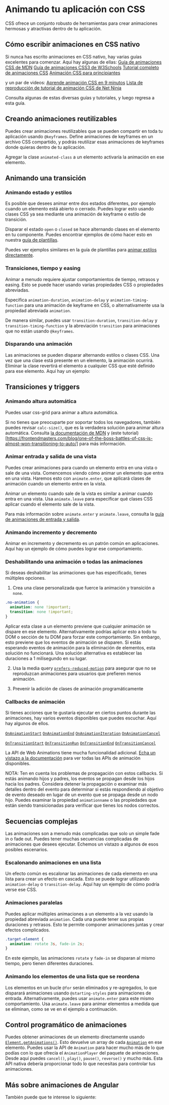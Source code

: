 # Animando tu aplicación con CSS

CSS ofrece un conjunto robusto de herramientas para crear animaciones hermosas y atractivas dentro de tu aplicación.

## Cómo escribir animaciones en CSS nativo

Si nunca has escrito animaciones en CSS nativo, hay varias guías excelentes para comenzar. Aquí hay algunas de ellas:
[Guía de animaciones CSS de MDN](https://developer.mozilla.org/en-US/docs/Web/CSS/CSS_animations/Using_CSS_animations)
[Guía de animaciones CSS3 de W3Schools](https://www.w3schools.com/css/css3_animations.asp)
[Tutorial completo de animaciones CSS](https://www.lambdatest.com/blog/css-animations-tutorial/)
[Animación CSS para principiantes](https://thoughtbot.com/blog/css-animation-for-beginners)

y un par de videos:
[Aprende animación CSS en 9 minutos](https://www.youtube.com/watch?v=z2LQYsZhsFw)
[Lista de reproducción de tutorial de animación CSS de Net Ninja](https://www.youtube.com/watch?v=jgw82b5Y2MU&list=PL4cUxeGkcC9iGYgmEd2dm3zAKzyCGDtM5)

Consulta algunas de estas diversas guías y tutoriales, y luego regresa a esta guía.

## Creando animaciones reutilizables

Puedes crear animaciones reutilizables que se pueden compartir en toda tu aplicación usando `@keyframes`. Define animaciones de keyframes en un archivo CSS compartido, y podrás reutilizar esas animaciones de keyframes donde quieras dentro de tu aplicación.

<docs-code header="src/app/animations.css" path="adev/src/content/examples/animations/src/app/animations.css" visibleRegion="animation-shared"/>

Agregar la clase `animated-class` a un elemento activaría la animación en ese elemento.

## Animando una transición

### Animando estado y estilos

Es posible que desees animar entre dos estados diferentes, por ejemplo cuando un elemento está abierto o cerrado. Puedes lograr esto usando clases CSS ya sea mediante una animación de keyframe o estilo de transición.

<docs-code header="src/app/animations.css" path="adev/src/content/examples/animations/src/app/animations.css" visibleRegion="animation-states"/>

Disparar el estado `open` o `closed` se hace alternando clases en el elemento en tu componente. Puedes encontrar ejemplos de cómo hacer esto en nuestra [guía de plantillas](guide/templates/binding#css-class-and-style-property-bindings).

Puedes ver ejemplos similares en la guía de plantillas para [animar estilos directamente](guide/templates/binding#css-style-properties).

### Transiciones, tiempo y easing

Animar a menudo requiere ajustar comportamientos de tiempo, retrasos y easing. Esto se puede hacer usando varias propiedades CSS o propiedades abreviadas.

Especifica `animation-duration`, `animation-delay` y `animation-timing-function` para una animación de keyframe en CSS, o alternativamente usa la propiedad abreviada `animation`.

<docs-code header="src/app/animations.css" path="adev/src/content/examples/animations/src/app/animations.css" visibleRegion="animation-timing"/>

De manera similar, puedes usar `transition-duration`, `transition-delay` y `transition-timing-function` y la abreviación `transition` para animaciones que no están usando `@keyframes`.

<docs-code header="src/app/animations.css" path="adev/src/content/examples/animations/src/app/animations.css" visibleRegion="transition-timing"/>

### Disparando una animación

Las animaciones se pueden disparar alternando estilos o clases CSS. Una vez que una clase está presente en un elemento, la animación ocurrirá. Eliminar la clase revertirá el elemento a cualquier CSS que esté definido para ese elemento. Aquí hay un ejemplo:

<docs-code-multifile preview path="adev/src/content/examples/animations/src/app/native-css/open-close.component.ts">
    <docs-code header="src/app/open-close.component.ts" path="adev/src/content/examples/animations/src/app/native-css/open-close.component.ts" />
    <docs-code header="src/app/open-close.component.html" path="adev/src/content/examples/animations/src/app/native-css/open-close.component.html" />
    <docs-code header="src/app/open-close.component.css" path="adev/src/content/examples/animations/src/app/native-css/open-close.component.css"/>
</docs-code-multifile>

## Transiciones y triggers

### Animando altura automática

Puedes usar css-grid para animar a altura automática.

<docs-code-multifile preview path="adev/src/content/examples/animations/src/app/native-css/auto-height.component.ts">
    <docs-code header="src/app/auto-height.component.ts" path="adev/src/content/examples/animations/src/app/native-css/auto-height.component.ts" />
    <docs-code header="src/app/auto-height.component.html" path="adev/src/content/examples/animations/src/app/native-css/auto-height.component.html" />
    <docs-code header="src/app/auto-height.component.css" path="adev/src/content/examples/animations/src/app/native-css/auto-height.component.css"  />
</docs-code-multifile>

Si no tienes que preocuparte por soportar todos los navegadores, también puedes revisar `calc-size()`, que es la verdadera solución para animar altura automática. Consulta [la documentación de MDN](https://developer.mozilla.org/en-US/docs/Web/CSS/calc-size) y (este tutorial)[https://frontendmasters.com/blog/one-of-the-boss-battles-of-css-is-almost-won-transitioning-to-auto/] para más información.

### Animar entrada y salida de una vista

Puedes crear animaciones para cuando un elemento entra en una vista o sale de una vista. Comencemos viendo cómo animar un elemento que entra en una vista. Haremos esto con `animate.enter`, que aplicará clases de animación cuando un elemento entre en la vista.

<docs-code-multifile preview path="adev/src/content/examples/animations/src/app/native-css/insert.component.ts">
    <docs-code header="src/app/insert.component.ts" path="adev/src/content/examples/animations/src/app/native-css/insert.component.ts" />
    <docs-code header="src/app/insert.component.html" path="adev/src/content/examples/animations/src/app/native-css/insert.component.html" />
    <docs-code header="src/app/insert.component.css" path="adev/src/content/examples/animations/src/app/native-css/insert.component.css"  />
</docs-code-multifile>

Animar un elemento cuando sale de la vista es similar a animar cuando entra en una vista. Usa `animate.leave` para especificar qué clases CSS aplicar cuando el elemento sale de la vista.

<docs-code-multifile preview path="adev/src/content/examples/animations/src/app/native-css/remove.component.ts">
    <docs-code header="src/app/remove.component.ts" path="adev/src/content/examples/animations/src/app/native-css/remove.component.ts" />
    <docs-code header="src/app/remove.component.html" path="adev/src/content/examples/animations/src/app/native-css/remove.component.html" />
    <docs-code header="src/app/remove.component.css" path="adev/src/content/examples/animations/src/app/native-css/remove.component.css"  />
</docs-code-multifile>

Para más información sobre `animate.enter` y `animate.leave`, consulta la [guía de animaciones de entrada y salida](guide/animations).

### Animando incremento y decremento

Animar en incremento y decremento es un patrón común en aplicaciones. Aquí hay un ejemplo de cómo puedes lograr ese comportamiento.

<docs-code-multifile preview path="adev/src/content/examples/animations/src/app/native-css/increment-decrement.component.ts">
    <docs-code header="src/app/increment-decrement.component.ts" path="adev/src/content/examples/animations/src/app/native-css/increment-decrement.component.ts" />
    <docs-code header="src/app/increment-decrement.component.html" path="adev/src/content/examples/animations/src/app/native-css/increment-decrement.component.html" />
    <docs-code header="src/app/increment-decrement.component.css" path="adev/src/content/examples/animations/src/app/native-css/increment-decrement.component.css" />
</docs-code-multifile>

### Deshabilitando una animación o todas las animaciones

Si deseas deshabilitar las animaciones que has especificado, tienes múltiples opciones.

1. Crea una clase personalizada que fuerce la animación y transición a `none`.

```css
.no-animation {
  animation: none !important;
  transition: none !important;
}
```

Aplicar esta clase a un elemento previene que cualquier animación se dispare en ese elemento. Alternativamente podrías aplicar esto a todo tu DOM o sección de tu DOM para forzar este comportamiento. Sin embargo, esto previene que los eventos de animación se disparen. Si estás esperando eventos de animación para la eliminación de elementos, esta solución no funcionará. Una solución alternativa es establecer las duraciones a 1 milisegundo en su lugar.

2. Usa la media query [`prefers-reduced-motion`](https://developer.mozilla.org/en-US/docs/Web/CSS/@media/prefers-reduced-motion) para asegurar que no se reproduzcan animaciones para usuarios que prefieren menos animación.

3. Prevenir la adición de clases de animación programáticamente

### Callbacks de animación

Si tienes acciones que te gustaría ejecutar en ciertos puntos durante las animaciones, hay varios eventos disponibles que puedes escuchar. Aquí hay algunos de ellos.

[`OnAnimationStart`](https://developer.mozilla.org/en-US/docs/Web/API/Element/animationstart_event)
[`OnAnimationEnd`](https://developer.mozilla.org/en-US/docs/Web/API/Element/animationend_event)
[`OnAnimationIteration`](https://developer.mozilla.org/en-US/docs/Web/API/Element/animationitration_event)
[`OnAnimationCancel`](https://developer.mozilla.org/en-US/docs/Web/API/Element/animationcancel_event)

[`OnTransitionStart`](https://developer.mozilla.org/en-US/docs/Web/API/Element/transitionstart_event)
[`OnTransitionRun`](https://developer.mozilla.org/en-US/docs/Web/API/Element/transitionrun_event)
[`OnTransitionEnd`](https://developer.mozilla.org/en-US/docs/Web/API/Element/transitionend_event)
[`OnTransitionCancel`](https://developer.mozilla.org/en-US/docs/Web/API/Element/transitioncancel_event)

La API de Web Animations tiene mucha funcionalidad adicional. [Echa un vistazo a la documentación](https://developer.mozilla.org/en-US/docs/Web/API/Web_Animations_API) para ver todas las APIs de animación disponibles.

NOTA: Ten en cuenta los problemas de propagación con estos callbacks. Si estás animando hijos y padres, los eventos se propagan desde los hijos hacia los padres. Considera detener la propagación o examinar más detalles dentro del evento para determinar si estás respondiendo al objetivo de evento deseado en lugar de un evento que se propaga desde un nodo hijo. Puedes examinar la propiedad `animationname` o las propiedades que están siendo transicionadas para verificar que tienes los nodos correctos.

## Secuencias complejas

Las animaciones son a menudo más complicadas que solo un simple fade in o fade out. Puedes tener muchas secuencias complicadas de animaciones que desees ejecutar. Echemos un vistazo a algunos de esos posibles escenarios.

### Escalonando animaciones en una lista

Un efecto común es escalonar las animaciones de cada elemento en una lista para crear un efecto en cascada. Esto se puede lograr utilizando `animation-delay` o `transition-delay`. Aquí hay un ejemplo de cómo podría verse ese CSS.

<docs-code-multifile preview path="adev/src/content/examples/animations/src/app/native-css/stagger.component.ts">
    <docs-code header="src/app/stagger.component.ts" path="adev/src/content/examples/animations/src/app/native-css/stagger.component.ts" />
    <docs-code header="src/app/stagger.component.html" path="adev/src/content/examples/animations/src/app/native-css/stagger.component.html" />
    <docs-code header="src/app/stagger.component.css" path="adev/src/content/examples/animations/src/app/native-css/stagger.component.css" />
</docs-code-multifile>

### Animaciones paralelas

Puedes aplicar múltiples animaciones a un elemento a la vez usando la propiedad abreviada `animation`. Cada una puede tener sus propias duraciones y retrasos. Esto te permite componer animaciones juntas y crear efectos complicados.

```css
.target-element {
  animation: rotate 3s, fade-in 2s;
}
```

En este ejemplo, las animaciones `rotate` y `fade-in` se disparan al mismo tiempo, pero tienen diferentes duraciones.

### Animando los elementos de una lista que se reordena

Los elementos en un bucle `@for` serán eliminados y re-agregados, lo que disparará animaciones usando `@starting-styles` para animaciones de entrada. Alternativamente, puedes usar `animate.enter` para este mismo comportamiento. Usa `animate.leave` para animar elementos a medida que se eliminan, como se ve en el ejemplo a continuación.

<docs-code-multifile preview path="adev/src/content/examples/animations/src/app/native-css/reorder.component.ts">
    <docs-code header="src/app/reorder.component.ts" path="adev/src/content/examples/animations/src/app/native-css/reorder.component.ts" />
    <docs-code header="src/app/reorder.component.html" path="adev/src/content/examples/animations/src/app/native-css/reorder.component.html" />
    <docs-code header="src/app/reorder.component.css" path="adev/src/content/examples/animations/src/app/native-css/reorder.component.css" />
</docs-code-multifile>

## Control programático de animaciones

Puedes obtener animaciones de un elemento directamente usando [`Element.getAnimations()`](https://developer.mozilla.org/en-US/docs/Web/API/Element/getAnimations). Esto devuelve un array de cada [`Animation`](https://developer.mozilla.org/en-US/docs/Web/API/Animation) en ese elemento. Puedes usar la API de `Animation` para hacer mucho más de lo que podías con lo que ofrecía el `AnimationPlayer` del paquete de animaciones. Desde aquí puedes `cancel()`, `play()`, `pause()`, `reverse()` y mucho más. Esta API nativa debería proporcionar todo lo que necesitas para controlar tus animaciones.

## Más sobre animaciones de Angular

También puede que te interese lo siguiente:

<docs-pill-row>
  <docs-pill href="guide/animations" title="Enter and Leave animations"/>
  <docs-pill href="guide/routing/route-transition-animations" title="Route transition animations"/>
</docs-pill-row>
